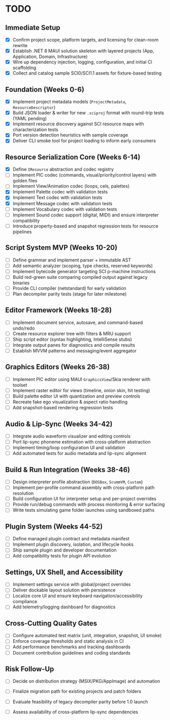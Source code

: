 # TODO

## Immediate Setup
- [x] Confirm project scope, platform targets, and licensing for clean-room rewrite
- [x] Establish .NET 8 MAUI solution skeleton with layered projects (App, Application, Domain, Infrastructure)
- [x] Wire up dependency injection, logging, configuration, and initial CI scaffolding
- [x] Collect and catalog sample SCI0/SCI1.1 assets for fixture-based testing

## Foundation (Weeks 0-6)
- [x] Implement project metadata models (`ProjectMetadata`, `ResourceDescriptor`)
- [x] Build JSON loader & writer for new `.sciproj` format with round-trip tests (YAML pending)
- [x] Implement resource discovery against SCI resource maps with characterization tests
- [x] Port version detection heuristics with sample coverage
- [x] Deliver CLI smoke tool for project loading to inform early consumers

## Resource Serialization Core (Weeks 6-14)
- [x] Define `IResource` abstraction and codec registry
- [ ] Implement PIC codec (commands, visual/priority/control layers) with golden files
- [ ] Implement View/Animation codec (loops, cels, palettes)
- [x] Implement Palette codec with validation tests
- [x] Implement Text codec with validation tests
- [x] Implement Message codec with validation tests
- [ ] Implement Vocabulary codec with validation tests
- [ ] Implement Sound codec support (digital, MIDI) and ensure interpreter compatibility
- [ ] Introduce property-based and snapshot regression tests for resource pipelines

## Script System MVP (Weeks 10-20)
- [ ] Define grammar and implement parser + immutable AST
- [ ] Add semantic analyzer (scoping, type checks, reserved keywords)
- [ ] Implement bytecode generator targeting SCI p-machine instructions
- [ ] Build red-green suite comparing compiled output against legacy binaries
- [ ] Provide CLI compiler (netstandard) for early validation
- [ ] Plan decompiler parity tests (stage for later milestone)

## Editor Framework (Weeks 18-28)
- [ ] Implement document service, autosave, and command-based undo/redo
- [ ] Create resource explorer tree with filters & MRU support
- [ ] Ship script editor (syntax highlighting, IntelliSense stubs)
- [ ] Integrate output panes for diagnostics and compile results
- [ ] Establish MVVM patterns and messaging/event aggregator

## Graphics Editors (Weeks 26-38)
- [ ] Implement PIC editor using MAUI `GraphicsView`/Skia renderer with toolset
- [ ] Implement raster editor for views (timeline, onion skin, hit testing)
- [ ] Build palette editor UI with quantization and preview controls
- [ ] Recreate fake ego visualization & aspect ratio handling
- [ ] Add snapshot-based rendering regression tests

## Audio & Lip-Sync (Weeks 34-42)
- [ ] Integrate audio waveform visualizer and editing controls
- [ ] Port lip-sync phoneme estimation with cross-platform abstraction
- [ ] Implement timing/loop configuration UI and validation
- [ ] Add automated tests for audio metadata and lip-sync alignment

## Build & Run Integration (Weeks 38-46)
- [ ] Design interpreter profile abstraction (`DOSBox`, `ScummVM`, `Custom`)
- [ ] Implement per-profile command assembly with cross-platform path resolution
- [ ] Build configuration UI for interpreter setup and per-project overrides
- [ ] Provide run/debug commands with process monitoring & error surfacing
- [ ] Write tests simulating game folder launches using sandboxed paths

## Plugin System (Weeks 44-52)
- [ ] Define managed plugin contract and metadata manifest
- [ ] Implement plugin discovery, isolation, and lifecycle hooks
- [ ] Ship sample plugin and developer documentation
- [ ] Add compatibility tests for plugin API evolution

## Settings, UX Shell, and Accessibility
- [ ] Implement settings service with global/project overrides
- [ ] Deliver dockable layout solution with persistence
- [ ] Localize core UI and ensure keyboard navigation/accessibility compliance
- [ ] Add telemetry/logging dashboard for diagnostics

## Cross-Cutting Quality Gates
- [ ] Configure automated test matrix (unit, integration, snapshot, UI smoke)
- [ ] Enforce coverage thresholds and static analysis in CI
- [ ] Add performance benchmarks and tracking dashboards
- [ ] Document contribution guidelines and coding standards

## Risk Follow-Up
- [ ] Decide on distribution strategy (MSIX/PKG/AppImage) and automation
- [ ] Finalize migration path for existing projects and patch folders
- [ ] Evaluate feasibility of legacy decompiler parity before 1.0 launch
- [ ] Assess availability of cross-platform lip-sync dependencies

